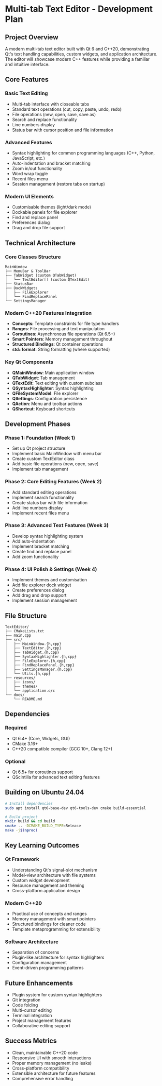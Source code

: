 # Multi-tab Text Editor - Development Plan

## Project Overview

A modern multi-tab text editor built with Qt 6 and C++20, demonstrating Qt's text handling capabilities, custom widgets, and application architecture. The editor will showcase modern C++ features while providing a familiar and intuitive interface.

## Core Features

### Basic Text Editing
- Multi-tab interface with closeable tabs
- Standard text operations (cut, copy, paste, undo, redo)
- File operations (new, open, save, save as)
- Search and replace functionality
- Line numbers display
- Status bar with cursor position and file information

### Advanced Features
- Syntax highlighting for common programming languages (C++, Python, JavaScript, etc.)
- Auto-indentation and bracket matching
- Zoom in/out functionality
- Word wrap toggle
- Recent files menu
- Session management (restore tabs on startup)

### Modern UI Elements
- Customisable themes (light/dark mode)
- Dockable panels for file explorer
- Find and replace panel
- Preferences dialog
- Drag and drop file support

## Technical Architecture

### Core Classes Structure

```
MainWindow
├── MenuBar & ToolBar
├── TabWidget (custom QTabWidget)
│   └── TextEditor[] (custom QTextEdit)
├── StatusBar
├── DockWidgets
│   ├── FileExplorer
│   └── FindReplacePanel
└── SettingsManager
```

### Modern C++20 Features Integration

- **Concepts**: Template constraints for file type handlers
- **Ranges**: File processing and text manipulation
- **Coroutines**: Asynchronous file operations (Qt 6.5+)
- **Smart Pointers**: Memory management throughout
- **Structured Bindings**: Qt container operations
- **std::format**: String formatting (where supported)

### Key Qt Components

- **QMainWindow**: Main application window
- **QTabWidget**: Tab management
- **QTextEdit**: Text editing with custom subclass
- **QSyntaxHighlighter**: Syntax highlighting
- **QFileSystemModel**: File explorer
- **QSettings**: Configuration persistence
- **QAction**: Menu and toolbar actions
- **QShortcut**: Keyboard shortcuts

## Development Phases

### Phase 1: Foundation (Week 1)
- Set up Qt project structure
- Implement basic MainWindow with menu bar
- Create custom TextEditor class
- Add basic file operations (new, open, save)
- Implement tab management

### Phase 2: Core Editing Features (Week 2)
- Add standard editing operations
- Implement search functionality
- Create status bar with file information
- Add line numbers display
- Implement recent files menu

### Phase 3: Advanced Text Features (Week 3)
- Develop syntax highlighting system
- Add auto-indentation
- Implement bracket matching
- Create find and replace panel
- Add zoom functionality

### Phase 4: UI Polish & Settings (Week 4)
- Implement themes and customisation
- Add file explorer dock widget
- Create preferences dialog
- Add drag and drop support
- Implement session management

## File Structure

```
TextEditor/
├── CMakeLists.txt
├── main.cpp
├── src/
│   ├── MainWindow.{h,cpp}
│   ├── TextEditor.{h,cpp}
│   ├── TabWidget.{h,cpp}
│   ├── SyntaxHighlighter.{h,cpp}
│   ├── FileExplorer.{h,cpp}
│   ├── FindReplacePanel.{h,cpp}
│   ├── SettingsManager.{h,cpp}
│   └── Utils.{h,cpp}
├── resources/
│   ├── icons/
│   ├── themes/
│   └── application.qrc
└── docs/
    └── README.md
```

## Dependencies

### Required
- Qt 6.4+ (Core, Widgets, GUI)
- CMake 3.16+
- C++20 compatible compiler (GCC 10+, Clang 12+)

### Optional
- Qt 6.5+ for coroutines support
- QScintilla for advanced text editing features

## Building on Ubuntu 24.04

```bash
# Install dependencies
sudo apt install qt6-base-dev qt6-tools-dev cmake build-essential

# Build project
mkdir build && cd build
cmake .. -DCMAKE_BUILD_TYPE=Release
make -j$(nproc)
```

## Key Learning Outcomes

### Qt Framework
- Understanding Qt's signal-slot mechanism
- Model-view architecture with file systems
- Custom widget development
- Resource management and theming
- Cross-platform application design

### Modern C++20
- Practical use of concepts and ranges
- Memory management with smart pointers
- Structured bindings for cleaner code
- Template metaprogramming for extensibility

### Software Architecture
- Separation of concerns
- Plugin-like architecture for syntax highlighters
- Configuration management
- Event-driven programming patterns

## Future Enhancements

- Plugin system for custom syntax highlighters
- Git integration
- Code folding
- Multi-cursor editing
- Terminal integration
- Project management features
- Collaborative editing support

## Success Metrics

- Clean, maintainable C++20 code
- Responsive UI with smooth interactions
- Proper memory management (no leaks)
- Cross-platform compatibility
- Extensible architecture for future features
- Comprehensive error handling